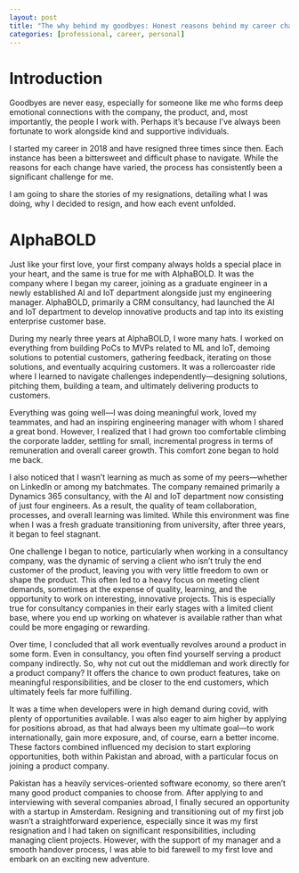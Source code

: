 ```yaml
---
layout: post
title: "The why behind my goodbyes: Honest reasons behind my career changes"
categories: [professional, career, personal]
---
```


# Introduction
Goodbyes are never easy, especially for someone like me who forms deep emotional connections with the company, the product, and, most importantly, the people I work with. Perhaps it’s because I’ve always been fortunate to work alongside kind and supportive individuals.

I started my career in 2018 and have resigned three times since then. Each instance has been a bittersweet and difficult phase to navigate. While the reasons for each change have varied, the process has consistently been a significant challenge for me.

I am going to share the stories of my resignations, detailing what I was doing, why I decided to resign, and how each event unfolded.

# AlphaBOLD

Just like your first love, your first company always holds a special place in your heart, and the same is true for me with AlphaBOLD. It was the company where I began my career, joining as a graduate engineer in a newly established AI and IoT department alongside just my engineering manager. AlphaBOLD, primarily a CRM consultancy, had launched the AI and IoT department to develop innovative products and tap into its existing enterprise customer base.

During my nearly three years at AlphaBOLD, I wore many hats. I worked on everything from building PoCs to MVPs related to ML and IoT, demoing solutions to potential customers, gathering feedback, iterating on those solutions, and eventually acquiring customers. It was a rollercoaster ride where I learned to navigate challenges independently—designing solutions, pitching them, building a team, and ultimately delivering products to customers.

Everything was going well—I was doing meaningful work, loved my teammates, and had an inspiring engineering manager with whom I shared a great bond. However, I realized that I had grown too comfortable climbing the corporate ladder, settling for small, incremental progress in terms of remuneration and overall career growth. This comfort zone began to hold me back.

I also noticed that I wasn’t learning as much as some of my peers—whether on LinkedIn or among my batchmates. The company remained primarily a Dynamics 365 consultancy, with the AI and IoT department now consisting of just four engineers. As a result, the quality of team collaboration, processes, and overall learning was limited. While this environment was fine when I was a fresh graduate transitioning from university, after three years, it began to feel stagnant.

One challenge I began to notice, particularly when working in a consultancy company, was the dynamic of serving a client who isn’t truly the end customer of the product, leaving you with very little freedom to own or shape the product. This often led to a heavy focus on meeting client demands, sometimes at the expense of quality, learning, and the opportunity to work on interesting, innovative projects. This is especially true for consultancy companies in their early stages with a limited client base, where you end up working on whatever is available rather than what could be more engaging or rewarding. 

Over time, I concluded that all work eventually revolves around a product in some form. Even in consultancy, you often find yourself serving a product company indirectly. So, why not cut out the middleman and work directly for a product company? It offers the chance to own product features, take on meaningful responsibilities, and be closer to the end customers, which ultimately feels far more fulfilling.

It was a time when developers were in high demand during covid, with plenty of opportunities available. I was also eager to aim higher by applying for positions abroad, as that had always been my ultimate goal—to work internationally, gain more exposure, and, of course, earn a better income. These factors combined influenced my decision to start exploring opportunities, both within Pakistan and abroad, with a particular focus on joining a product company.

Pakistan has a heavily services-oriented software economy, so there aren’t many good product companies to choose from. After applying to and interviewing with several companies abroad, I finally secured an opportunity with a startup in Amsterdam. Resigning and transitioning out of my first job wasn’t a straightforward experience, especially since it was my first resignation and I had taken on significant responsibilities, including managing client projects. However, with the support of my manager and a smooth handover process, I was able to bid farewell to my first love and embark on an exciting new adventure.
